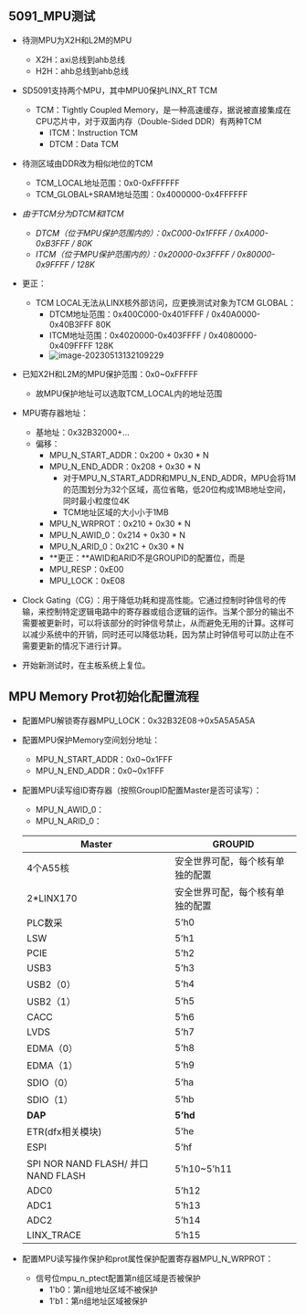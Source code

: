 ## 5091_MPU测试

- 待测MPU为X2H和L2M的MPU
  - X2H：axi总线到ahb总线
  - H2H：ahb总线到ahb总线
- SD5091支持两个MPU，其中MPU0保护LINX_RT TCM
  - TCM：Tightly Coupled Memory，是一种高速缓存，据说被直接集成在CPU芯片中，对于双面内存（Double-Sided DDR）有两种TCM
    - ITCM：Instruction TCM
    - DTCM：Data TCM
- 待测区域由DDR改为相似地位的TCM
  - TCM_LOCAL地址范围：0x0-0xFFFFFF
  - TCM_GLOBAL+SRAM地址范围：0x4000000-0x4FFFFFF
- *由于TCM分为DTCM和ITCM*
  - *DTCM（位于MPU保护范围内的）：0xC000-0x1FFFF / 0xA000-0xB3FFF / 80K*
  - *ITCM（位于MPU保护范围内的）：0x20000-0x3FFFF / 0x80000-0x9FFFF / 128K*
- 更正：
  - TCM LOCAL无法从LINX核外部访问，应更换测试对象为TCM GLOBAL：
    - DTCM地址范围：0x400C000-0x401FFFF / 0x40A0000-0x40B3FFF 80K
    - ITCM地址范围：0x4020000-0x403FFFF / 0x4080000-0x409FFFF 128K
    - ![image-20230513132109229](http://image.huawei.com/tiny-lts/v1/images/3f5be5c52bc10dbd4bbca2e6a289359b_1408x130.png)

- 已知X2H和L2M的MPU保护范围：0x0~0xFFFFF
  - 故MPU保护地址可以选取TCM_LOCAL内的地址范围
- MPU寄存器地址：
  - 基地址：0x32B32000+...
  - 偏移：
    - MPU_N_START_ADDR：0x200 + 0x30 * N
    - MPU_N_END_ADDR：0x208 + 0x30 * N
      - 对于MPU_N_START_ADDR和MPU_N_END_ADDR，MPU会将1M的范围划分为32个区域，高位省略，低20位构成1MB地址空间，同时最小粒度位4K
      - TCM地址区域的大小小于1MB
    - MPU_N_WRPROT：0x210 + 0x30 * N
    - MPU_N_AWID_0：0x214 + 0x30 * N
    - MPU_N_ARID_0：0x21C + 0x30 * N
    - **更正：**AWID和ARID不是GROUPID的配置位，而是
    - MPU_RESP：0xE00
    - MPU_LOCK：0xE08
- Clock Gating（CG）：用于降低功耗和提高性能。它通过控制时钟信号的传输，来控制特定逻辑电路中的寄存器或组合逻辑的运作。当某个部分的输出不需要被更新时，可以将该部分的时钟信号禁止，从而避免无用的计算。这样可以减少系统中的开销，同时还可以降低功耗，因为禁止时钟信号可以防止在不需要更新的情况下进行计算。
- 开始新测试时，在主板系统上复位。

## MPU Memory Prot初始化配置流程

- 配置MPU解锁寄存器MPU_LOCK：0x32B32E08->0x5A5A5A5A

- 配置MPU保护Memory空间划分地址：

  - MPU_N_START_ADDR：0x0~0x1FFF
  - MPU_N_END_ADDR：0x0~0x1FFF

- 配置MPU读写组ID寄存器（按照GroupID配置Master是否可读写）：

  - MPU_N_AWID_0：
  - MPU_N_ARID_0：

  | Master                              | GROUPID                          |
  | ----------------------------------- | -------------------------------- |
  | 4个A55核                            | 安全世界可配，每个核有单独的配置 |
  | 2*LINX170                           | 安全世界可配，每个核有单独的配置 |
  | PLC数采                             | 5’h0                             |
  | LSW                                 | 5’h1                             |
  | PCIE                                | 5’h2                             |
  | USB3                                | 5’h3                             |
  | USB2（0）                           | 5’h4                             |
  | USB2（1）                           | 5’h5                             |
  | CACC                                | 5’h6                             |
  | LVDS                                | 5’h7                             |
  | EDMA（0）                           | 5’h8                             |
  | EDMA（1）                           | 5’h9                             |
  | SDIO（0）                           | 5’ha                             |
  | SDIO（1）                           | 5’hb                             |
  | **DAP**                             | **5’hd**                         |
  | ETR(dfx相关模块)                    | 5’he                             |
  | ESPI                                | 5’hf                             |
  | SPI NOR NAND FLASH/  并口NAND FLASH | 5’h10~5’h11                      |
  | ADC0                                | 5’h12                            |
  | ADC1                                | 5’h13                            |
  | ADC2                                | 5’h14                            |
  | LINX_TRACE                          | 5’h15                            |

- 配置MPU读写操作保护和prot属性保护配置寄存器MPU_N_WRPROT：

  - 信号位mpu_n_ptect配置第n组区域是否被保护
    - 1'b0：第n组地址区域不被保护
    - 1'b1：第n组地址区域被保护